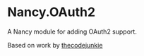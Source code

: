 # Nancy.OAuth2
A Nancy module for adding OAuth2 support.

Based on work by [thecodejunkie](https://github.com/thecodejunkie/Nancy.OAuth2)
